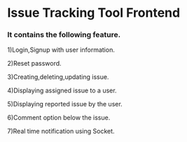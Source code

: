 
<h1>Issue Tracking Tool Frontend</h1>

<h3>It contains the following feature.</h3>

1)Login,Signup with user information.

2)Reset password.

3)Creating,deleting,updating issue.

4)Displaying assigned issue to a user.

5)Displaying reported issue by the user.

6)Comment option below the issue.

7)Real time notification using Socket.
